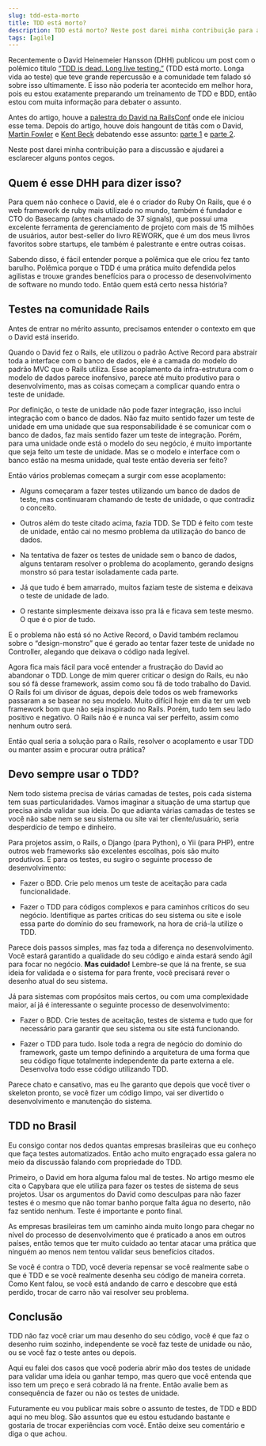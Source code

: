```yaml
---
slug: tdd-esta-morto
title: TDD está morto?
description: TDD está morto? Neste post darei minha contribuição para a discussão e ajudarei a esclarecer alguns pontos cegos.
tags: [agile]
---
```


Recentemente o David Heinemeier Hansson (DHH) publicou um post com o polêmico título [“TDD is dead. Long live testing.”](http://david.heinemeierhansson.com/2014/tdd-is-dead-long-live-testing.html) (TDD está morto. Longa vida ao teste) que teve grande repercussão e a comunidade tem falado só sobre isso ultimamente. E isso não poderia ter acontecido em melhor hora, pois eu estou exatamente preparando um treinamento de TDD e BDD, então estou com muita informação para debater o assunto.

<!--truncate-->

Antes do artigo, houve a [palestra do David na RailsConf](http://youtu.be/9LfmrkyP81M) onde ele iniciou esse tema. Depois do artigo, houve dois hangount de titãs com o David, [Martin Fowler](https://martinfowler.com/) e [Kent Beck](https://www.kentbeck.com/) debatendo esse assunto: [parte 1](http://www.youtube.com/watch?v=z9quxZsLcfo&feature=share) e [parte 2](http://www.youtube.com/watch?v=JoTB2mcjU7w&feature=share).

Neste post darei minha contribuição para a discussão e ajudarei a esclarecer alguns pontos cegos.

## Quem é esse DHH para dizer isso?

Para quem não conhece o David, ele é o criador do Ruby On Rails, que é o web framework de ruby mais utilizado no mundo, também é fundador e CTO do Basecamp (antes chamado de 37 signals), que possui uma excelente ferramenta de gerenciamento de projeto com mais de 15 milhões de usuários, autor best-seller do livro REWORK, que é um dos meus livros favoritos sobre startups, ele também é palestrante e entre outras coisas.

Sabendo disso, é fácil entender porque a polêmica que ele criou fez tanto barulho. Polêmica porque o TDD é uma prática muito defendida pelos agilistas e trouxe grandes benefícios para o processo de desenvolvimento de software no mundo todo. Então quem está certo nessa história?

## Testes na comunidade Rails

Antes de entrar no mérito assunto, precisamos entender o contexto em que o David está inserido.

Quando o David fez o Rails, ele utilizou o padrão Active Record para abstrair toda a interface com o banco de dados, ele é a camada do modelo do padrão MVC que o Rails utiliza. Esse acoplamento da infra-estrutura com o modelo de dados parece inofensivo, parece até muito produtivo para o desenvolvimento, mas as coisas começam a complicar quando entra o teste de unidade.

Por definição, o teste de unidade não pode fazer integração, isso inclui integração com o banco de dados. Não faz muito sentido fazer um teste de unidade em uma unidade que sua responsabilidade é se comunicar com o banco de dados, faz mais sentido fazer um teste de integração. Porém, para uma unidade onde está o modelo do seu negócio, é muito importante que seja feito um teste de unidade. Mas se o modelo e interface com o banco estão na mesma unidade, qual teste então deveria ser feito?

Então vários problemas começam a surgir com esse acoplamento:

- Alguns começaram a fazer testes utilizando um banco de dados de teste, mas continuaram  chamando de teste de unidade, o que contradiz o conceito.

- Outros além do teste citado acima, fazia TDD. Se TDD é feito com teste de unidade, então cai no mesmo problema da utilização do banco de dados.

- Na tentativa de fazer os testes de unidade sem o banco de dados, alguns tentaram resolver o problema do acoplamento, gerando designs monstro só para testar isoladamente cada parte.

- Já que tudo é bem amarrado, muitos faziam teste de sistema e deixava o teste de unidade de lado.

- O restante simplesmente deixava isso pra lá e ficava sem teste mesmo. O que é o pior de tudo.

E o problema não está só no Active Record, o David também reclamou sobre o “design-monstro” que é gerado ao tentar fazer teste de unidade no Controller, alegando que deixava o código nada legível.

Agora fica mais fácil para você entender a frustração do David ao abandonar o TDD. Longe de mim querer criticar o design do Rails, eu não sou só fã desse framework, assim como sou fã de todo trabalho do David. O Rails foi um divisor de águas, depois dele todos os web frameworks passaram a se basear no seu modelo. Muito difícil hoje em dia ter um web framework bom que não seja inspirado no Rails. Porém, tudo tem seu lado positivo e negativo. O Rails não é e nunca vai ser perfeito, assim como nenhum outro será.

Então qual seria a solução para o Rails, resolver o acoplamento e usar TDD ou manter assim e procurar outra prática?

## Devo sempre usar o TDD?

Nem todo sistema precisa de várias camadas de testes, pois cada sistema tem suas particularidades. Vamos imaginar a situação de uma startup que precisa ainda validar sua ideia. Do que adianta várias camadas de testes se você não sabe nem se seu sistema ou site vai ter cliente/usuário, seria desperdício de tempo e dinheiro.

Para projetos assim, o Rails, o Django (para Python), o Yii (para PHP), entre outros web frameworks são excelentes escolhas, pois são muito produtivos. E para os testes, eu sugiro o seguinte processo de desenvolvimento:

- Fazer o BDD. Crie pelo menos um teste de aceitação para cada funcionalidade.

- Fazer o TDD para códigos complexos e para caminhos críticos do seu negócio. Identifique as partes críticas do seu sistema ou site e isole essa parte do domínio do seu framework, na hora de criá-la utilize o TDD.

Parece dois passos simples, mas faz toda a diferença no desenvolvimento. Você estará garantido a qualidade do seu código e ainda estará sendo ágil para focar no negócio. **Mas cuidado!** Lembre-se que lá na frente, se sua ideia for validada e o sistema for para frente, você precisará rever o desenho atual do seu sistema.

Já para sistemas com propósitos mais certos, ou com uma complexidade maior, aí já é interessante o seguinte processo de desenvolvimento:

- Fazer o BDD. Crie testes de aceitação, testes de sistema e tudo que for necessário para garantir que seu sistema ou site está funcionando.

- Fazer o TDD para tudo. Isole toda a regra de negócio do domínio do framework, gaste um tempo definindo a arquitetura de uma forma que seu código fique totalmente independente da parte externa a ele. Desenvolva todo esse código utilizando TDD.

Parece chato e cansativo, mas eu lhe garanto que depois que você tiver o skeleton pronto, se você fizer um código limpo, vai ser divertido o desenvolvimento e manutenção do sistema.

## TDD no Brasil

Eu consigo contar nos dedos quantas empresas brasileiras que eu conheço que faça testes automatizados. Então acho muito engraçado essa galera no meio da discussão falando com propriedade do TDD.

Primeiro, o David em hora alguma falou mal de testes. No artigo mesmo ele cita o Capybara que ele utiliza para fazer os testes de sistema de seus projetos. Usar os argumentos do David como desculpas para não fazer testes é o mesmo que não tomar banho porque falta água no deserto, não faz sentido nenhum. Teste é importante e ponto final.

As empresas brasileiras tem um caminho ainda muito longo para chegar no nível do processo de desenvolvimento que é praticado a anos em outros países, então temos que ter muito cuidado ao tentar atacar uma prática que ninguém ao menos nem tentou validar seus benefícios citados.

Se você é contra o TDD, você deveria repensar se você realmente sabe o que é TDD e se você realmente desenha seu código de maneira correta. Como Kent falou, se você está andando de carro e descobre que está perdido, trocar de carro não vai resolver seu problema.

## Conclusão

TDD não faz você criar um mau desenho do seu código, você é que faz o desenho ruim sozinho, independente se você faz teste de unidade ou não, ou se você faz o teste antes ou depois.

Aqui eu falei dos casos que você poderia abrir mão dos testes de unidade para validar uma ideia ou ganhar tempo, mas quero que você entenda que isso tem um preço e será cobrado lá na frente. Então avalie bem as consequência de fazer ou não os testes de unidade.

Futuramente eu vou publicar mais sobre o assunto de testes, de TDD e BDD aqui no meu blog. São assuntos que eu estou estudando bastante e gostaria de trocar experiências com você. Então deixe seu comentário e diga o que achou.
